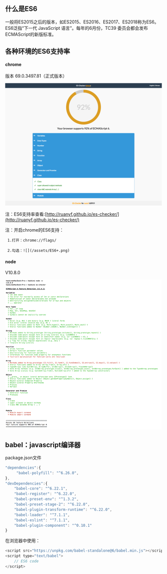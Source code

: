 ## 什么是ES6

一般将ES2015之后的版本，如ES2015、ES2016、ES2017、ES2018称为ES6。ES6泛指“下一代 JavaScript 语言”。每年的6月份，TC39 委员会都会发布ECMAScript的新版标准。

## 各种环境的ES6支持率

#### chrome

版本 69.0.3497.81（正式版本）

![](/assets/chrome-ES6-support.png)

注：ES6支持率查看:[http://ruanyf.github.io/es-checker/](http://ruanyf.github.io/es-checker/)

注：开启chrome的ES6支持：

```
 1.打开：chrome://flags/

 2.勾选：![](/assets/ES6+.png)
```

#### node

V10.8.0

![](/assets/node-v10.8.0-support.png)

## babel：javascript编译器

package.json文件

```js
"dependencies":{
     "babel-polyfill": "^6.26.0",
},
"devDependencies":{
    "babel-core": "^6.22.1",
    "babel-register": "^6.22.0",
    "babel-preset-env": "^1.3.2",
    "babel-preset-stage-2": "^6.22.0",
    "babel-plugin-transform-runtime": "^6.22.0",
    "babel-loader": "^7.1.1",
    "babel-eslint": "^7.1.1",
    "babel-plugin-component": "^0.10.1"
}
```

在浏览器中使用：

```js
<script src="https://unpkg.com/babel-standalone@6/babel.min.js"></script>
<script type="text/babel">
    // ES6 code
</script>
```



